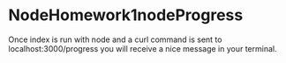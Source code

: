 # NodeHomework1nodeProgress
Once index is run with node and a curl command is sent to localhost:3000/progress you will receive a nice message in your terminal.
